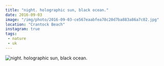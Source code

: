 ```yaml
---
title: "night. holographic sun, black ocean."
date: 2016-09-03
image: "/img/photo/2016-09-03-ce567eaabfea78c20d7ba883a86a7c02.jpg"
location: "Crantock Beach"
instagram: true
tags:
 - nature
 - uk
---
```


![night. holographic sun, black ocean.](/img/photo/2016-09-03-ce567eaabfea78c20d7ba883a86a7c02.jpg)
